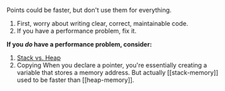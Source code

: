 Points could be faster, but don't use them for everything.
1. First, worry about writing clear, correct, maintainable code.
2. If you have a performance problem, fix it.

**If you _do_ have a performance problem, consider:**

1. [Stack vs. Heap](https://go.dev/doc/faq#stack_or_heap)
2. Copying
When you declare a pointer, you're essentially creating a variable that stores a memory address.
But actually [[stack-memory]] used to be faster than [[heap-memory]].